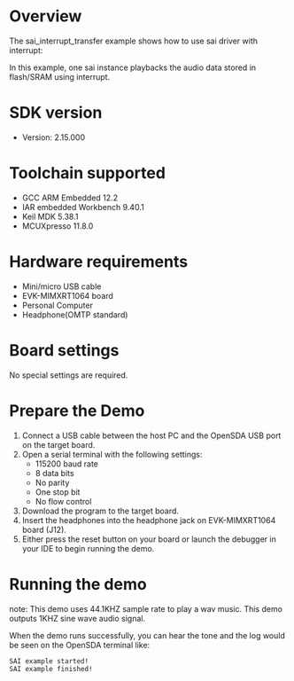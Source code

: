 Overview
========
The sai_interrupt_transfer example shows how to use sai driver with interrupt:

In this example, one sai instance playbacks the audio data stored in flash/SRAM using interrupt.

SDK version
===========
- Version: 2.15.000

Toolchain supported
===================
- GCC ARM Embedded  12.2
- IAR embedded Workbench  9.40.1
- Keil MDK  5.38.1
- MCUXpresso  11.8.0

Hardware requirements
=====================
- Mini/micro USB cable
- EVK-MIMXRT1064 board
- Personal Computer
- Headphone(OMTP standard)

Board settings
==============
No special settings are required.

Prepare the Demo
================
1.  Connect a USB cable between the host PC and the OpenSDA USB port on the target board. 
2.  Open a serial terminal with the following settings:
    - 115200 baud rate
    - 8 data bits
    - No parity
    - One stop bit
    - No flow control
3.  Download the program to the target board.
4. Insert the headphones into the headphone jack on EVK-MIMXRT1064 board (J12).
5. Either press the reset button on your board or launch the debugger in your IDE to begin running the demo.

Running the demo
================
note: This demo uses 44.1KHZ sample rate to play a wav music.
This demo outputs 1KHZ sine wave audio signal.

When the demo runs successfully, you can hear the tone and the log would be seen on the OpenSDA terminal like:

~~~~~~~~~~~~~~~~~~~
SAI example started!
SAI example finished!
~~~~~~~~~~~~~~~~~~~
